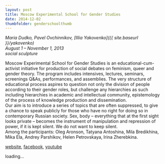 ```yaml
---
layout: post
title: Moscow Experimental School for Gender Studies
date: 2014-12-02
thumbfolder: genderschoolthumb
---
```

*Maria Dudko, Pavel Ovchinnikov, [Illia Yakovenko]({{ site.baseurl }}/yakovenko)     
August 1 – November 1, 2013    
social sculpture*

Moscow Experimental School for Gender Studies is an educational-cum-activist initiative for production of social debates on feminism, queer and gender theory. The program includes intensives, lectures, seminars, screenings Q&As, performances, and assemblies. The very structure of educational process aspires to question not only the division of people according to their gender roles, but challenge any hierarchies as such including hierarchies in academic and intellectual community, epistemology of the process of knowledge production and dissemination.   
Our aim is to introduce a series of topics that are often suppressed, to give a chance to speak publicly for those who have no right for doing so in contemporary Russian society. Sex, body – everything that at the first sight looks private – becomes the instrument of manipulation and repression of power, if it is kept silent. We do not want to keep silent.   
Among the participants: Oleg Aronson, Tatyana Antoshina, Mila Bredikhina, Mika Ela, Andrey Parshikov, Helen Petrovskaya, Irina Zherebkina.

[website](http://gendered-away.tumblr.com/), [facebook](https://www.facebook.com/GenderSchoolMoscow), [youtube](https://www.youtube.com/channel/UCmFSCOfiEX7K7E-dE-xu5UA/videos)

<div class="lazycontainer"><div class="lazyYT" data-youtube-id="5JTJdbRMFto" data-ratio="16:9">loading...</div></div>
